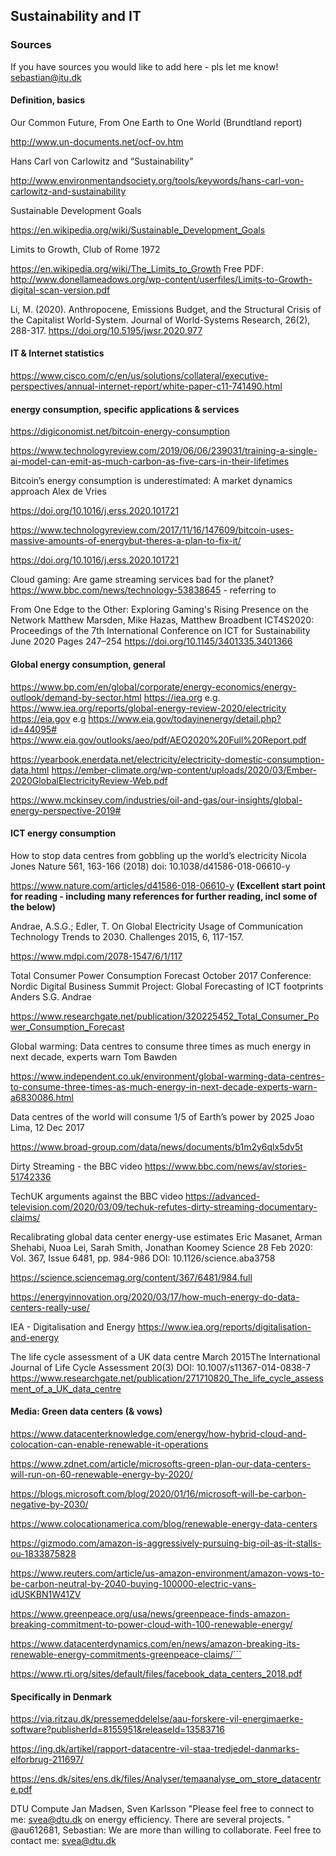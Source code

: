 ## Sustainability and IT
### Sources

If you have sources you would like to add here - pls let me know! sebastian@itu.dk

#### Definition, basics

Our Common Future, From One Earth to One World
(Brundtland report)

http://www.un-documents.net/ocf-ov.htm


Hans Carl von Carlowitz and “Sustainability”

http://www.environmentandsociety.org/tools/keywords/hans-carl-von-carlowitz-and-sustainability

Sustainable Development Goals

https://en.wikipedia.org/wiki/Sustainable_Development_Goals


Limits to Growth, Club of Rome 1972

https://en.wikipedia.org/wiki/The_Limits_to_Growth
Free PDF:
http://www.donellameadows.org/wp-content/userfiles/Limits-to-Growth-digital-scan-version.pdf

Li, M. (2020). Anthropocene, Emissions Budget, and the Structural Crisis of the Capitalist World-System. Journal of World-Systems Research, 26(2), 288-317. https://doi.org/10.5195/jwsr.2020.977


#### IT & Internet statistics

https://www.cisco.com/c/en/us/solutions/collateral/executive-perspectives/annual-internet-report/white-paper-c11-741490.html 

#### energy consumption, specific applications & services

https://digiconomist.net/bitcoin-energy-consumption

https://www.technologyreview.com/2019/06/06/239031/training-a-single-ai-model-can-emit-as-much-carbon-as-five-cars-in-their-lifetimes

Bitcoin’s energy consumption is underestimated: A market dynamics approach
Alex de Vries

https://doi.org/10.1016/j.erss.2020.101721

https://www.technologyreview.com/2017/11/16/147609/bitcoin-uses-massive-amounts-of-energybut-theres-a-plan-to-fix-it/

https://doi.org/10.1016/j.erss.2020.101721

Cloud gaming: Are game streaming services bad for the planet?
https://www.bbc.com/news/technology-53838645 - referring to 

From One Edge to the Other: Exploring Gaming's Rising Presence on the Network
Matthew  Marsden, Mike  Hazas, Matthew  Broadbent
ICT4S2020: Proceedings of the 7th International Conference on ICT for Sustainability June 2020 Pages 247–254
https://doi.org/10.1145/3401335.3401366

####  Global energy consumption, general

https://www.bp.com/en/global/corporate/energy-economics/energy-outlook/demand-by-sector.html
https://iea.org
e.g.
https://www.iea.org/reports/global-energy-review-2020/electricity
https://eia.gov
e.g
https://www.eia.gov/todayinenergy/detail.php?id=44095#
https://www.eia.gov/outlooks/aeo/pdf/AEO2020%20Full%20Report.pdf

https://yearbook.enerdata.net/electricity/electricity-domestic-consumption-data.html
https://ember-climate.org/wp-content/uploads/2020/03/Ember-2020GlobalElectricityReview-Web.pdf 

https://www.mckinsey.com/industries/oil-and-gas/our-insights/global-energy-perspective-2019#


#### ICT energy consumption

How to stop data centres from gobbling up the world’s electricity
Nicola Jones
Nature 561, 163-166 (2018)
doi: 10.1038/d41586-018-06610-y

https://www.nature.com/articles/d41586-018-06610-y
__(Excellent start point for reading - including many references for further reading, incl some of the below)__


Andrae, A.S.G.; Edler, T. 
On Global Electricity Usage of Communication Technology
Trends to 2030. 
Challenges 2015, 6, 117-157. 

https://www.mdpi.com/2078-1547/6/1/117

Total Consumer Power Consumption Forecast
October 2017
Conference: Nordic Digital Business Summit
Project: Global Forecasting of ICT footprints
Anders S.G. Andrae

https://www.researchgate.net/publication/320225452_Total_Consumer_Power_Consumption_Forecast


Global warming: Data centres to consume three times as much energy in next decade, experts warn
Tom Bawden

https://www.independent.co.uk/environment/global-warming-data-centres-to-consume-three-times-as-much-energy-in-next-decade-experts-warn-a6830086.html

Data centres of the world will consume 1/5 of Earth’s power by 2025
Joao Lima, 12 Dec 2017

https://www.broad-group.com/data/news/documents/b1m2y6qlx5dv5t

Dirty Streaming - the BBC video
https://www.bbc.com/news/av/stories-51742336

TechUK arguments against the BBC video
https://advanced-television.com/2020/03/09/techuk-refutes-dirty-streaming-documentary-claims/


Recalibrating global data center energy-use estimates
Eric Masanet, Arman Shehabi, Nuoa Lei, Sarah Smith, Jonathan Koomey
Science  28 Feb 2020:
Vol. 367, Issue 6481, pp. 984-986
DOI: 10.1126/science.aba3758 

https://science.sciencemag.org/content/367/6481/984.full

https://energyinnovation.org/2020/03/17/how-much-energy-do-data-centers-really-use/

IEA - Digitalisation and Energy
https://www.iea.org/reports/digitalisation-and-energy

The life cycle assessment of a UK data centre
March 2015The International Journal of Life Cycle Assessment 20(3)
DOI: 10.1007/s11367-014-0838-7
https://www.researchgate.net/publication/271710820_The_life_cycle_assessment_of_a_UK_data_centre


#### Media: Green data centers (& vows)

https://www.datacenterknowledge.com/energy/how-hybrid-cloud-and-colocation-can-enable-renewable-it-operations

https://www.zdnet.com/article/microsofts-green-plan-our-data-centers-will-run-on-60-renewable-energy-by-2020/

https://blogs.microsoft.com/blog/2020/01/16/microsoft-will-be-carbon-negative-by-2030/

https://www.colocationamerica.com/blog/renewable-energy-data-centers

https://gizmodo.com/amazon-is-aggressively-pursuing-big-oil-as-it-stalls-ou-1833875828

https://www.reuters.com/article/us-amazon-environment/amazon-vows-to-be-carbon-neutral-by-2040-buying-100000-electric-vans-idUSKBN1W41ZV

https://www.greenpeace.org/usa/news/greenpeace-finds-amazon-breaking-commitment-to-power-cloud-with-100-renewable-energy/

https://www.datacenterdynamics.com/en/news/amazon-breaking-its-renewable-energy-commitments-greenpeace-claims/```

https://www.rti.org/sites/default/files/facebook_data_centers_2018.pdf


#### Specifically in Denmark

https://via.ritzau.dk/pressemeddelelse/aau-forskere-vil-energimaerke-software?publisherId=8155951&releaseId=13583716

https://ing.dk/artikel/rapport-datacentre-vil-staa-tredjedel-danmarks-elforbrug-211697/

https://ens.dk/sites/ens.dk/files/Analyser/temaanalyse_om_store_datacentre.pdf

DTU Compute
Jan Madsen, Sven Karlsson
"Please feel free to connect to me: svea@dtu.dk on energy efficiency. There are several projects. "
@au612681, Sebastian: We are more than willing to collaborate. Feel free to contact me: svea@dtu.dk 
